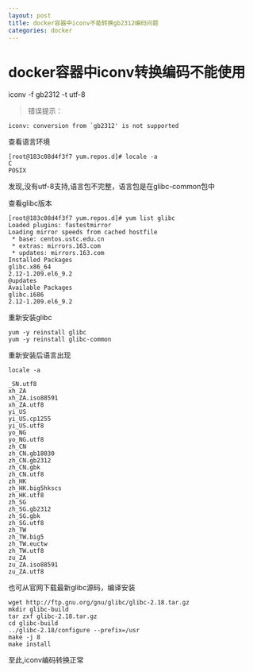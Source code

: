 ```yaml
---
layout: post
title: docker容器中iconv不能转换gb2312编码问题
categories: docker
---
```



# docker容器中iconv转换编码不能使用

iconv -f gb2312 -t utf-8

> 错误提示：
```
iconv: conversion from `gb2312' is not supported
```

查看语言环境

```
[root@183c08d4f3f7 yum.repos.d]# locale -a
C
POSIX
```

发现,没有utf-8支持,语言包不完整，语言包是在glibc-common包中

查看glibc版本

```
[root@183c08d4f3f7 yum.repos.d]# yum list glibc
Loaded plugins: fastestmirror
Loading mirror speeds from cached hostfile
 * base: centos.ustc.edu.cn
 * extras: mirrors.163.com
 * updates: mirrors.163.com
Installed Packages
glibc.x86_64                                                           2.12-1.209.el6_9.2                                                           @updates
Available Packages
glibc.i686                                                             2.12-1.209.el6_9.2         
```

重新安装glibc
```
yum -y reinstall glibc
yum -y reinstall glibc-common
```

重新安装后语言出现
```
locale -a

_SN.utf8
xh_ZA
xh_ZA.iso88591
xh_ZA.utf8
yi_US
yi_US.cp1255
yi_US.utf8
yo_NG
yo_NG.utf8
zh_CN
zh_CN.gb18030
zh_CN.gb2312
zh_CN.gbk
zh_CN.utf8
zh_HK
zh_HK.big5hkscs
zh_HK.utf8
zh_SG
zh_SG.gb2312
zh_SG.gbk
zh_SG.utf8
zh_TW
zh_TW.big5
zh_TW.euctw
zh_TW.utf8
zu_ZA
zu_ZA.iso88591
zu_ZA.utf8
```

也可从官网下载最新glibc源码，编译安装

```
wget http://ftp.gnu.org/gnu/glibc/glibc-2.18.tar.gz
mkdir glibc-build
tar zxf glibc-2.18.tar.gz
cd glibc-build
../glibc-2.18/configure --prefix=/usr
make -j 8
make install
```

至此,iconv编码转换正常
